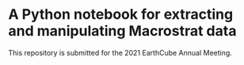 # A Python notebook for extracting and manipulating Macrostrat data

This repository is submitted for the 2021 EarthCube Annual Meeting.

